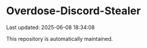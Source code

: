 # Overdose-Discord-Stealer

Last updated: 2025-06-08 18:34:08

This repository is automatically maintained.
